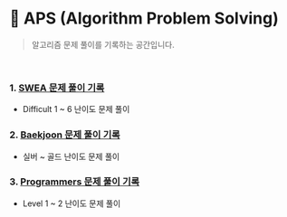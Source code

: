 # 🎲 APS (Algorithm Problem Solving)
> 알고리즘 문제 풀이를 기록하는 공간입니다.
<br>  

### 1. [SWEA 문제 풀이 기록](https://github.com/OH1107/APS/tree/main/SWEA)
- Difficult 1 ~ 6 난이도 문제 풀이

### 2. [Baekjoon 문제 풀이 기록](https://github.com/OH1107/APS/tree/main/BAEKJOON)
- 실버 ~ 골드 난이도 문제 풀이

### 3. [Programmers 문제 풀이 기록](https://github.com/OH1107/APS/tree/main/Programmers)
- Level 1 ~ 2 난이도 문제 풀이

